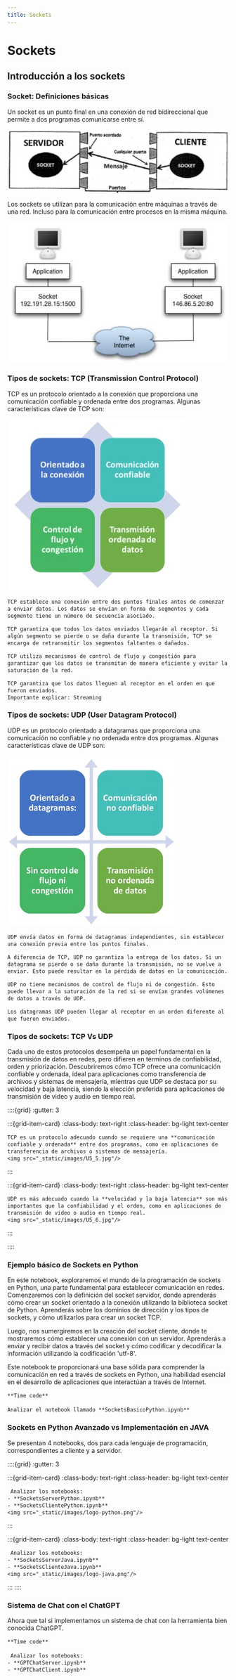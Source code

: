 ```yaml
---
title: Sockets
---
```

# Sockets 
<!-- 
## Contenido de la unidad

<img src="_static/images/contenidoU5.png"/>

-->

## Introducción a los sockets
### Socket: Definiciones básicas

Un socket es un punto final en una conexión de red bidireccional que permite a dos programas comunicarse entre sí.

<img src="_static/images/U5_1.jpg"/>

Los sockets se utilizan para la comunicación entre máquinas a través de una red. Incluso para la comunicación entre procesos en la misma máquina.

<img src="_static/images/U5_2.jpg"/>

### Tipos de sockets: TCP (Transmission Control Protocol)

TCP es un protocolo orientado a la conexión que proporciona una comunicación confiable y ordenada entre dos programas. Algunas características clave de TCP son:

<img src="_static/images/U5_3.jpg"/>

```{dropdown} Orientado a la conexión
TCP establece una conexión entre dos puntos finales antes de comenzar a enviar datos. Los datos se envían en forma de segmentos y cada segmento tiene un número de secuencia asociado.
```

```{dropdown} Comunicación confiable
TCP garantiza que todos los datos enviados llegarán al receptor. Si algún segmento se pierde o se daña durante la transmisión, TCP se encarga de retransmitir los segmentos faltantes o dañados.
```

```{dropdown} Control de flujo y congestión
TCP utiliza mecanismos de control de flujo y congestión para garantizar que los datos se transmitan de manera eficiente y evitar la saturación de la red.
```

```{dropdown} Transmisión ordenada de datos
TCP garantiza que los datos lleguen al receptor en el orden en que fueron enviados.
Importante explicar: Streaming
```

### Tipos de sockets: UDP (User Datagram Protocol)
UDP es un protocolo orientado a datagramas que proporciona una comunicación no confiable y no ordenada entre dos programas. Algunas características clave de UDP son:

<img src="_static/images/U5_4.jpg"/>

```{dropdown} Orientado a datagramas
UDP envía datos en forma de datagramas independientes, sin establecer una conexión previa entre los puntos finales.
```

```{dropdown} Comunicación no confiable
A diferencia de TCP, UDP no garantiza la entrega de los datos. Si un datagrama se pierde o se daña durante la transmisión, no se vuelve a enviar. Esto puede resultar en la pérdida de datos en la comunicación.
```

```{dropdown} Sin control de flujo ni congestión
UDP no tiene mecanismos de control de flujo ni de congestión. Esto puede llevar a la saturación de la red si se envían grandes volúmenes de datos a través de UDP.
```

```{dropdown} Transmisión no ordenada de datos
Los datagramas UDP pueden llegar al receptor en un orden diferente al que fueron enviados.
```

### Tipos de sockets: TCP Vs UDP
Cada uno de estos protocolos desempeña un papel fundamental en la transmisión de datos en redes, pero difieren en términos de confiabilidad, orden y priorización. Descubriremos cómo TCP ofrece una comunicación confiable y ordenada, ideal para aplicaciones como transferencia de archivos y sistemas de mensajería, mientras que UDP se destaca por su velocidad y baja latencia, siendo la elección preferida para aplicaciones de transmisión de video y audio en tiempo real.

::::{grid}
:gutter: 3

:::{grid-item-card}
:class-body: text-right
:class-header: bg-light text-center
```{dropdown} TCP
TCP es un protocolo adecuado cuando se requiere una **comunicación confiable y ordenada** entre dos programas, como en aplicaciones de transferencia de archivos o sistemas de mensajería. 
<img src="_static/images/U5_5.jpg"/>

```
:::

:::{grid-item-card}
:class-body: text-right
:class-header: bg-light text-center
```{dropdown} UDP
UDP es más adecuado cuando la **velocidad y la baja latencia** son más importantes que la confiabilidad y el orden, como en aplicaciones de transmisión de video o audio en tiempo real.
<img src="_static/images/U5_6.jpg"/>

```
:::

::::

### Ejemplo básico de Sockets en Python

En este notebook, exploraremos el mundo de la programación de sockets en Python, una parte fundamental para establecer comunicación en redes. Comenzaremos con la definición del socket servidor, donde aprenderás cómo crear un socket orientado a la conexión utilizando la biblioteca socket de Python. Aprenderás sobre los dominios de dirección y los tipos de sockets, y cómo utilizarlos para crear un socket TCP.

Luego, nos sumergiremos en la creación del socket cliente, donde te mostraremos cómo establecer una conexión con un servidor. Aprenderás a enviar y recibir datos a través del socket y cómo codificar y decodificar la información utilizando la codificación 'utf-8'.

Este notebook te proporcionará una base sólida para comprender la comunicación en red a través de sockets en Python, una habilidad esencial en el desarrollo de aplicaciones que interactúan a través de Internet.

```{note}
**Time code**

Analizar el notebook llamado **SocketsBasicoPython.ipynb**

```

### Sockets en Python Avanzado vs Implementación en JAVA

Se presentan 4 notebooks, dos para cada lenguaje de programación, correspondientes a cliente y a servidor.

::::{grid}
:gutter: 3

:::{grid-item-card}
:class-body: text-right
:class-header: bg-light text-center
```{dropdown} Python
 Analizar los notebooks:
- **SocketsServerPython.ipynb**
- **SocketsClientePython.ipynb**
<img src="_static/images/logo-python.png"/>

```
:::

:::{grid-item-card}
:class-body: text-right
:class-header: bg-light text-center
```{dropdown} JAVA
 Analizar los notebooks:
- **SocketsServerJava.ipynb**
- **SocketsClienteJava.ipynb**
<img src="_static/images/logo-java.png"/>
```
:::
::::

### Sistema de Chat con el ChatGPT

Ahora que tal si implementamos un sistema de chat con la herramienta bien conocida ChatGPT.


```{note}
**Time code**

 Analizar los notebooks:
- **GPTChatServer.ipynb**
- **GPTChatClient.ipynb**

```
<!--
### Tarea Unidad 5
```{note}

Realizar la **Tarea Unidad 5** de esta Unidad 5.

```
-->

